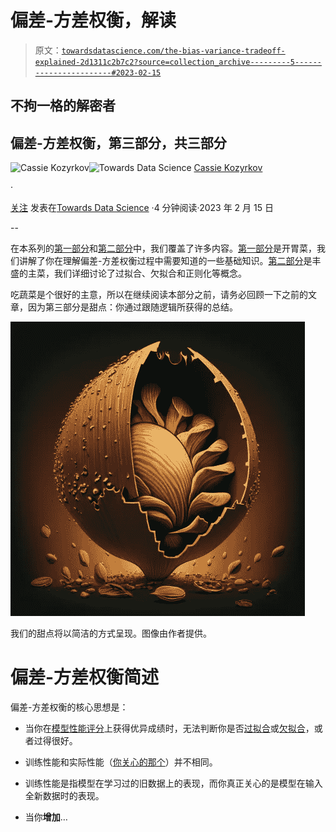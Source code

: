 # 偏差-方差权衡，解读

> 原文：[`towardsdatascience.com/the-bias-variance-tradeoff-explained-2d1311c2b7c2?source=collection_archive---------5-----------------------#2023-02-15`](https://towardsdatascience.com/the-bias-variance-tradeoff-explained-2d1311c2b7c2?source=collection_archive---------5-----------------------#2023-02-15)

## 不拘一格的解密者

## 偏差-方差权衡，第三部分，共三部分

[](https://kozyrkov.medium.com/?source=post_page-----2d1311c2b7c2--------------------------------)![Cassie Kozyrkov](https://kozyrkov.medium.com/?source=post_page-----2d1311c2b7c2--------------------------------)[](https://towardsdatascience.com/?source=post_page-----2d1311c2b7c2--------------------------------)![Towards Data Science](https://towardsdatascience.com/?source=post_page-----2d1311c2b7c2--------------------------------) [Cassie Kozyrkov](https://kozyrkov.medium.com/?source=post_page-----2d1311c2b7c2--------------------------------)

·

[关注](https://medium.com/m/signin?actionUrl=https%3A%2F%2Fmedium.com%2F_%2Fsubscribe%2Fuser%2F2fccb851bb5e&operation=register&redirect=https%3A%2F%2Ftowardsdatascience.com%2Fthe-bias-variance-tradeoff-explained-2d1311c2b7c2&user=Cassie+Kozyrkov&userId=2fccb851bb5e&source=post_page-2fccb851bb5e----2d1311c2b7c2---------------------post_header-----------) 发表在[Towards Data Science](https://towardsdatascience.com/?source=post_page-----2d1311c2b7c2--------------------------------) ·4 分钟阅读·2023 年 2 月 15 日

--

[](https://medium.com/m/signin?actionUrl=https%3A%2F%2Fmedium.com%2F_%2Fbookmark%2Fp%2F2d1311c2b7c2&operation=register&redirect=https%3A%2F%2Ftowardsdatascience.com%2Fthe-bias-variance-tradeoff-explained-2d1311c2b7c2&source=-----2d1311c2b7c2---------------------bookmark_footer-----------)

在本系列的[第一部分](http://bit.ly/quaesita_bivar1)和[第二部分](http://bit.ly/quaesita_bivar2)中，我们覆盖了许多内容。[第一部分](http://bit.ly/quaesita_bivar1)是开胃菜，我们讲解了你在理解偏差-方差权衡过程中需要知道的一些基础知识。[第二部分](http://bit.ly/quaesita_bivar2)是丰盛的主菜，我们详细讨论了过拟合、欠拟合和正则化等概念。

吃蔬菜是个很好的主意，所以在继续阅读本部分之前，请务必回顾一下之前的文章，因为第三部分是甜点：你通过跟随逻辑所获得的总结。

![](img/2d5041225c864fe2f6084d3983c5220e.png)

我们的甜点将以简洁的方式呈现。图像由作者提供。

# 偏差-方差权衡简述

偏差-方差权衡的核心思想是：

+   当你在[模型性能评分](http://bit.ly/mfml_039)上获得优异成绩时，无法判断你是否[过拟合](http://bit.ly/mfml_049)或[欠拟合](http://bit.ly/mfml_050)，或者过得很好。

+   训练性能和实际性能（[你关心的那个](http://bit.ly/quaesita_parrot)）并不相同。

+   训练性能是指模型在学习过的旧数据上的表现，而你真正关心的是模型在输入全新数据时的表现。

+   当你**增加**…
